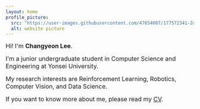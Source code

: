 ```yaml
---
layout: home
profile_picture:
  src: "https://user-images.githubusercontent.com/47654007/177572341-2dc65f50-4e88-4b14-9e82-fa8fdc4f8d10.JPG"
  alt: website picture
---
```


<p><font size=3>Hi! I'm <b>Changyeon Lee</b>.</font></p>

<p><font size=3>I'm a junior undergraduate student in Computer Science and Engineering at Yonsei University.</font></p>

<p><font size=3>My research interests are Reinforcement Learning, Robotics, Computer Vision, and Data Science.</font></p>

<p><font size=3>If you want to know more about me, please read my <a href="https://drive.google.com/file/d/1ymIt70ZrxSzSLsHNOh866T49cvRO4wRE/view?usp=sharing">CV</a>.</font></p>
